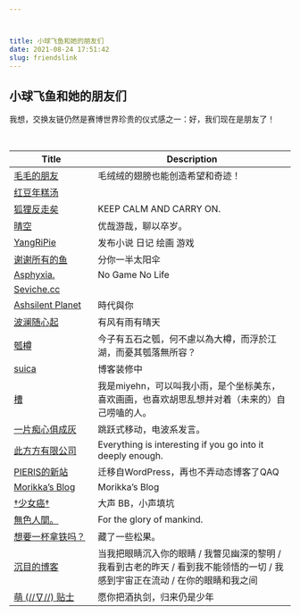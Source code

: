```yaml
---



title: 小球飞鱼和她的朋友们
date: 2021-08-24 17:51:42
slug: friendslink
---
```


## 小球飞鱼和她的朋友们

我想，交换友链仍然是赛博世界珍贵的仪式感之一：好，我们现在是朋友了！

<br>

<table>
<colgroup>
<col style="width: 175px">
<col style="width: 467px">
</colgroup>
<thead>
  <tr>
    <th>Title</th>
    <th>Description</th>
  </tr>
</thead>
<tbody>
  <tr>
    <td><a href="https://hugo-git-main-natherie.vercel.app/">毛毛的朋友</a></td>
    <td>毛绒绒的翅膀也能创造希望和奇迹！</td>
  </tr>
   <tr>
    <td><a href="https://bibli.info/">红豆年糕汤</a></td>
    <td></td>
  </tr>
  </tr>
   <tr>
    <td><a href="blog.southfox.me">狐狸反走矣</a></td>
    <td>KEEP CALM AND CARRY ON.</td>
  </tr>
  <tr>
    <td><a href="https://summerwasover.vercel.app/">晴空</a></td>
    <td>优哉游哉，聊以卒岁。</td>
  </tr>
  </tr>
   <tr>
    <td><a href="blog.southfox.me">YangRiPie</a></td>
    <td>发布小说 日记 绘画 游戏</td>
  </tr>
  <tr>
    <td><a href="https://gregueria.vercel.app/#/">谢谢所有的鱼</a></td>
    <td>分你一半太阳伞</td>
  </tr>
  <tr>
    <td><a href="https://tantalum.life/">Asphyxia.</a></td>
    <td>No Game No Life</td>
  </tr>
   <tr>
    <td><a href="https://seviche.cc/blog/">Seviche.cc</a></td>
    <td></td>
  </tr>
  <tr>
    <td><a href="https://www.ashsilent.com/">Ashsilent Planet</a></td>
    <td>時代與你</td>
  </tr>
  <tr>
    <td><a href="https://randomwaves.space/">波澜随心起</a></td>
    <td>有风有雨有晴天</td>
  </tr>
  </tr>
   <tr>
    <td><a href="https://blog.dylanwu.space/">瓠樽</a></td>
    <td>今子有五石之瓠，何不慮以為大樽，而浮於江湖，而憂其瓠落無所容？</td>
  </tr>
  <tr>
    <td><a href="https://suicablog.cobaltkiss.blue/">suica</a></td>
    <td>博客装修中</td>
  </tr>
  <tr>
    <td class="tg-gcwe"><a href="https://miyehn.me/blog/">槽</a></td>
    <td class="tg-1s0b">我是miyehn，可以叫我小雨，是个坐标美东，喜欢画画，也喜欢胡思乱想并对着（未来的）自己唠嗑的人。</td>
  </tr>
  <tr>
    <td class="tg-rjzb"><a href="https://akaito.xyz/">一片痴心俱成灰</a></td>
    <td class="tg-7yig">跳跃式移动，电波系发言。</td>
  </tr>
  <tr>
    <td class="tg-gcwe"><a href="https://blog.konata.co/">此方方有限公司</a></td>
    <td class="tg-1s0b">Everything is interesting if you go into it deeply enough.</td>
  </tr>
  <tr>
    <td><a href="https://archive.pieris05.com/">PIERIS的新站</a></td>
    <td>迁移自WordPress，再也不弄动态博客了QAQ</td>
  </tr>
  <tr>
    <td><a href="https://morikka.me/#blog">Morikka’s Blog</a></td>
    <td>Morikka’s Blog</td>
  </tr>
  <tr>
    <td class="tg-rjzb"><a href="https://co5.me/">†少女癌†</a></td>
    <td class="tg-7yig">大声 BB，小声填坑</td>
  </tr>
  <tr>
    <td><a href="https://4o.cx/">無色人間。</a></td>
    <td>For the glory of mankind.</td>
  </tr>
  <tr>
    <td><a href="https://sunnky99.github.io/">想要一杯拿铁吗？</a></td>
    <td>藏了一些松果。</td>
  </tr>
  <tr>
    <td><a href="https://blog.mysto.cyou/">沉目的博客</a></td>
    <td>当我把眼睛沉入你的眼睛 / 我瞥见幽深的黎明 / 我看到古老的昨天 / 看到我不能领悟的一切 / 我感到宇宙正在流动 / 在你的眼睛和我之间</td>
  </tr>
  <tr>
    <td><a href="https://moe.tips/">萌 (//∇//) 贴士</a></td>
    <td>愿你把酒执剑，归来仍是少年</td>
  </tr>
</tbody>
</table>


